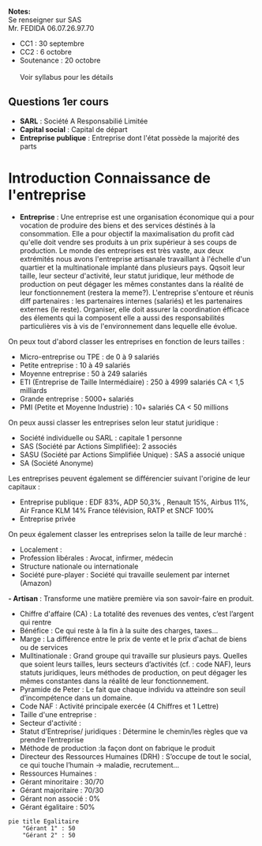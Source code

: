 **Notes:**\
Se renseigner sur SAS\
Mr. FEDIDA 06.07.26.97.70
- CC1 : 30 septembre
- CC2 : 6 octobre
- Soutenance : 20 octobre\
\
Voir syllabus pour les détails

## Questions 1er cours
- **SARL** : Société A Responsabilié Limitée
- **Capital social** : Capital de départ
- **Entreprise publique** : Entreprise dont l'état possède la majorité des parts

# Introduction Connaissance de l'entreprise

- **Entreprise** : Une entreprise est une organisation économique qui a pour vocation de produire des biens et des services déstinés à la consommation. Elle a pour objectif la maximalisation du profit càd qu'elle doit vendre ses produits à un prix supérieur à ses coups de production. Le monde des entreprises est très vaste, aux deux extrémités nous avons l'entreprise artisanale travaillant à l'échelle d'un quartier et la multinationale implanté dans plusieurs pays. Qqsoit leur taille, leur secteur d'activité, leur statut juridique, leur méthode de production on peut dégager les mêmes constantes dans la réalité de leur fonctionnement (restera la meme?). L'entreprise s'entoure et réunis diff partenaires : les partenaires internes (salariés) et les partenaires externes (le reste). Organiser, elle doit assurer la coordination éfficace des élements qui la composent elle a aussi des responsabilités particulières vis à vis de l'environnement dans lequelle elle évolue.

On peux tout d'abord classer les entreprises en fonction de leurs tailles :
- Micro-entreprise ou TPE : de 0 à 9 salariés
- Petite entreprise : 10 à 49 salariés
- Moyenne entreprise : 50 à 249 salariés
- ETI (Entreprise de Taille Intermédiaire) : 250 à 4999 salariés CA < 1,5 milliards
- Grande entreprise : 5000+ salariés
- PMI (Petite et Moyenne Industrie) : 10+ salariés CA < 50 millions

On peux aussi classer les entreprises selon leur statut juridique :
- Société individuelle ou SARL : capitale 1 personne
- SAS (Société par Actions Simplifiée): 2 associés
- SASU (Société par Actions Simplifiée Unique) : SAS a associé unique
- SA (Société Anonyme)

Les entreprises peuvent également se différencier suivant l'origine de leur capitaux :
- Entreprise publique : EDF 83%, ADP 50,3% , Renault 15%, Airbus 11%, Air France KLM 14% France télévision, RATP et SNCF 100%
- Entreprise privée

On peux également classer les entreprises selon la taille de leur marché :
- Localement :
- Profession libérales : Avocat, infirmer, médecin
- Structure nationale ou internationale
- Société pure-player : Société qui travaille seulement par internet (Amazon)

**- Artisan** : Transforme une matière première via son savoir-faire en produit.

- Chiffre d'affaire (CA) : La totalité des revenues des ventes, c’est l’argent qui rentre
- Bénéfice : Ce qui reste à la fin à la suite des charges, taxes…
- Marge : La différence entre le prix de vente et le prix d'achat de biens ou de services
- Mulltinationale : Grand groupe qui travaille sur plusieurs pays. Quelles que soient leurs tailles, leurs secteurs d’activités (cf. : code NAF), leurs statuts juridiques, leurs méthodes de production, on peut dégager les mêmes constantes dans la réalité de leur fonctionnement.
- Pyramide de Peter : Le fait que chaque individu va atteindre son seuil d’incompétence dans un domaine.
- Code NAF : Activité principale exercée (4 Chiffres et 1 Lettre)
- Taille d'une entreprise :
- Secteur d'activité :
- Statut d’Entreprise/ juridiques : Détermine le chemin/les règles que va prendre l’entreprise
- Méthode de production :la façon dont  on fabrique le produit
- Directeur des Ressources Humaines (DRH) : S’occupe de tout le social, ce qui touche l’humain → maladie, recrutement…
- Ressources Humaines :
- Gérant minoritaire : 30/70
- Gérant majoritaire : 70/30
- Gérant non associé : 0%
- Gérant égalitaire : 50%


````mermaid
pie title Egalitaire
    "Gérant 1" : 50
    "Gérant 2" : 50
````

